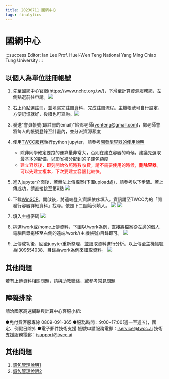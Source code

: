 ```yaml
---
title: 20230711 國網中心
tags: finalytics
---
```


# 國網中心

:::success
Editor: Ian Lee
Prof. Huei-Wen Teng
National Yang Ming Chiao Tung University
:::


## 以個人為單位註冊帳號
1. 先至國網中心官網(https://www.nchc.org.tw/)，下滑至計算資源服務網，左側點選前往申請。![](https://i.imgur.com/iJJ9uoF.png)
2. 右上角點選註冊，並填寫完註冊資料，完成註冊流程。主機帳號可自行設定，方便記憶就好，後續也可查詢。![](https://i.imgur.com/rICrBRg.jpg)
3. 發送"會員帳號(即註冊的email)"給鄧老師(venteng@gmail.com)，鄧老師會將每人的帳號登錄至計畫內，並分派資源額度
4. 使用[TWCC服務](https://www.twcc.ai/)執行python jupyter，請參考[開發型容器的使用說明](https://man.twcc.ai/@twccdocs/doc-ccs-main-zh/https%3A%2F%2Fman.twcc.ai%2F%40twccdocs%2Fguide-ccs-create-zh)
    * 除非同學確定要跑的運算量非常大，否則在建立容器的時候，建議先選取最基本的配備，以節省被分配到的子錢包額度
    * <font color="#f00">建立容器後，即刻開始依照時數收費，請不需要使用的時候，**刪除容器**。可以先建立複本，下次要建立容器比較快。</font>
5. 進入jupyter介面後，若無法上傳檔案(下圖upload處)，請參考以下步驟。若上傳成功，請直接跳至第9點
![](https://i.imgur.com/BZorUk7.png)


6. 下載[WinSCP](https://winscp.net/eng/download.php)。開啟後，將遠端登入資訊依序填入。資訊請至TWCC內的「開發行容器詳細資料」找尋。依照下二圖範例填入。
![](https://i.imgur.com/Y015GpU.png)
![](https://i.imgur.com/3yGW6NZ.png)
7. 填入主機密碼
![](https://i.imgur.com/oge6DDs.png)

8. 挑選/work或/home上傳資料，下圖以/work為例，直接將檔案從左邊的個人電腦目錄拖移至右側的遠端/work/(主機帳號)目錄即可。
![](https://i.imgur.com/n4zvCU5.png)

9. 上傳成功後，回至jupyter重新整理，並讀取資料進行分析。以上傳至主機帳號為i309554038、目錄為work為例來讀取資料。
![](https://i.imgur.com/VSEN9Lz.png)


## 其他問題
若有上傳資料相關問題，請與助教聯絡，或參考[常見問題](https://man.twcc.ai/@twccdocs/doc-ccs-main-zh/%2F%40twccdocs%2Fccs-overview-zh)
## 障礙排除

請洽國家高速網路與計算中心客服小組:

●免付費客服專線 0809-091-365
●服務時間：9:00~17:00(週一至週五)，國定、例假日除外
●電子郵件技術支援
帳號申請服務電郵：iservice@twcc.ai
技術支援服務電郵：isupport@twcc.ai





## 其他問題

1. [錢包管理說明1](https://iservice.nchc.org.tw/nchc_service/nchc_service_qa.php?target=16)
2. [錢包管理說明2](https://iservice.nchc.org.tw/module_page.php?module=nchc_service#nchc_service/nchc_service.php?action=prj_view_wallet&uuid=a487afa6-a769-4d32-b232-222b83204537)
